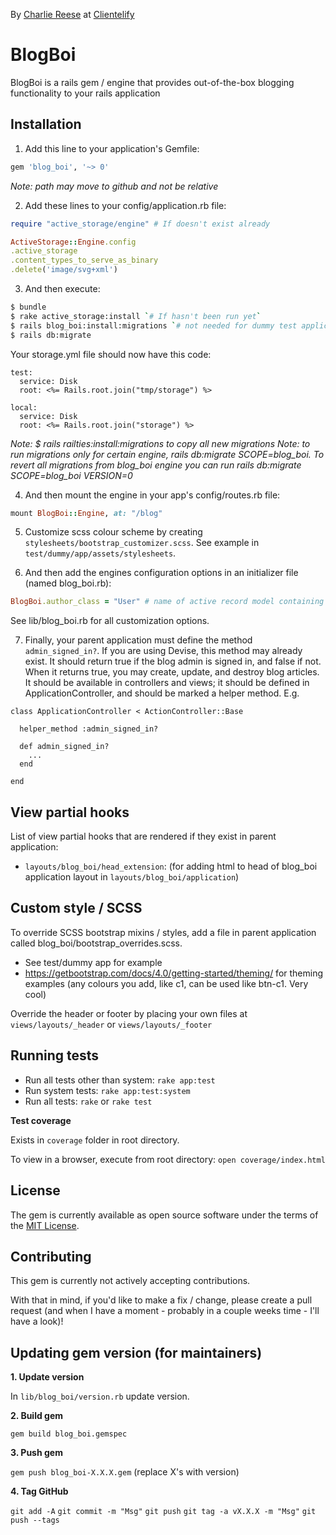 By [Charlie Reese](https://charliereese.ca) at [Clientelify](https://clientelify.com)

# BlogBoi

BlogBoi is a rails gem / engine that provides out-of-the-box blogging functionality to your rails application

## Installation

1. Add this line to your application's Gemfile:

```ruby
gem 'blog_boi', '~> 0'
```

_Note: path may move to github and not be relative_

2. Add these lines to your config/application.rb file:

```ruby
require "active_storage/engine" # If doesn't exist already

ActiveStorage::Engine.config
.active_storage
.content_types_to_serve_as_binary
.delete('image/svg+xml')
```

3. And then execute:

```bash
$ bundle
$ rake active_storage:install `# If hasn't been run yet`
$ rails blog_boi:install:migrations `# not needed for dummy test application`
$ rails db:migrate
```

Your storage.yml file should now have this code:

```
test:
  service: Disk
  root: <%= Rails.root.join("tmp/storage") %>

local:
  service: Disk
  root: <%= Rails.root.join("storage") %>
```

_Note: $ rails railties:install:migrations to copy all new migrations_
_Note: to run migrations only for certain engine, rails db:migrate SCOPE=blog_boi. To revert all migrations from blog_boi engine you can run rails db:migrate SCOPE=blog_boi VERSION=0_

4. And then mount the engine in your app's config/routes.rb file:

```ruby
mount BlogBoi::Engine, at: "/blog"
```

5. Customize scss colour scheme by creating `stylesheets/bootstrap_customizer.scss`. See example in `test/dummy/app/assets/stylesheets`.

6. And then add the engines configuration options in an initializer file (named blog_boi.rb):

```ruby
BlogBoi.author_class = "User" # name of active record model containing authors with property called name (for author's name)
```

See lib/blog_boi.rb for all customization options.

7. Finally, your parent application must define the method `admin_signed_in?`. If you are using Devise, this method may already exist. It should return true if the blog admin is signed in, and false if not. When it returns true, you may create, update, and destroy blog articles. It should be available in controllers and views; it should be defined in ApplicationController, and should be marked a helper method. E.g.

```
class ApplicationController < ActionController::Base

  helper_method :admin_signed_in?

  def admin_signed_in?
    ...
  end

end
```

## View partial hooks

List of view partial hooks that are rendered if they exist in parent application:

- `layouts/blog_boi/head_extension`: (for adding html to head of blog_boi application layout in `layouts/blog_boi/application`)

## Custom style / SCSS

To override SCSS bootstrap mixins / styles, add a file in parent application called blog_boi/bootstrap_overrides.scss. 
- See test/dummy app for example
- https://getbootstrap.com/docs/4.0/getting-started/theming/ for theming examples (any colours you add, like c1, can be used like btn-c1. Very cool)

Override the header or footer by placing your own files at `views/layouts/_header` or `views/layouts/_footer`

## Running tests

- Run all tests other than system: `rake app:test`
- Run system tests: `rake app:test:system`
- Run all tests: `rake` or `rake test`

**Test coverage**

Exists in `coverage` folder in root directory.

To view in a browser, execute from root directory: `open coverage/index.html`

## License

The gem is currently available as open source software under the terms of the [MIT License](https://opensource.org/licenses/MIT).

## Contributing

This gem is currently not actively accepting contributions. 

With that in mind, if you'd like to make a fix / change, please create a pull request (and when I have a moment - probably in a couple weeks time - I'll have a look)!

## Updating gem version (for maintainers)

**1. Update version**

In `lib/blog_boi/version.rb` update version.

**2. Build gem**

`gem build blog_boi.gemspec`

**3. Push gem**

`gem push blog_boi-X.X.X.gem` (replace X's with version)

**4. Tag GitHub**

`git add -A`
`git commit -m "Msg"`
`git push`
`git tag -a vX.X.X -m "Msg"`
`git push --tags`